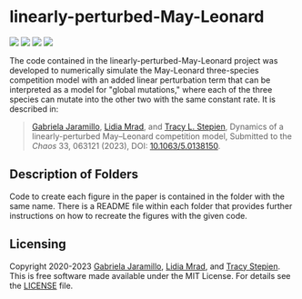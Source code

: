 # linearly-perturbed-May-Leonard

<a href="https://github.com/tstepien/linearly-perturbed-May-Leonard/"><img src="https://img.shields.io/badge/GitHub-tstepien%2Flinearly--perturbed--May--Leonard-blue" /></a> <a href="https://doi.org/10.1063/5.0138150"><img src="[https://img.shields.io/badge/doi-https%3A%2F%2Fdoi.org%2F10.1063%2F5.0138150-orange](https://img.shields.io/badge/doi-10.1063%2F5.0138150-orange)" /></a> <a href="https://doi.org/10.48550/arXiv.2210.04342"><img src="https://img.shields.io/badge/aRxiv-2210.04342-orange" /></a> <a href="LICENSE"><img src="https://img.shields.io/badge/license-MIT-blue.svg" /></a>

The code contained in the linearly-perturbed-May-Leonard project was developed to numerically simulate the May-Leonard three-species competition model with an added linear perturbation term that can be interpreted as a model for "global mutations," where each of the three species can mutate into the other two with the same constant rate. It is described in:
>[Gabriela Jaramillo](https://github.com/gabyjaramillo), [Lidia Mrad](https://github.com/LidiaMrad), and [Tracy L. Stepien](https://github.com/tstepien/), Dynamics of a linearly-perturbed May–Leonard competition model, Submitted to the *Chaos* 33, 063121 (2023), DOI: [10.1063/5.0138150](https://doi.org/10.1063/5.0138150).

## Description of Folders
Code to create each figure in the paper is contained in the folder with the same name. There is a README file within each folder that provides further instructions on how to recreate the figures with the given code.

## Licensing
Copyright 2020-2023 [Gabriela Jaramillo](https://github.com/gabyjaramillo), [Lidia Mrad](https://github.com/LidiaMrad), and [Tracy Stepien](https://github.com/tstepien/). This is free software made available under the MIT License. For details see the [LICENSE](LICENSE) file.
